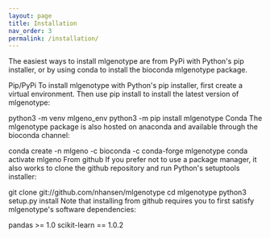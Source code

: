 ```yaml
---
layout: page
title: Installation
nav_order: 3
permalink: /installation/
---
```


The easiest ways to install mlgenotype are from PyPi with Python's pip installer, or by using conda to install the bioconda mlgenotype package.

Pip/PyPi
To install mlgenotype with Python's pip installer, first create a virtual environment. Then use pip install to install the latest version of mlgenotype:

python3 -m venv mlgeno_env
python3 -m pip install mlgenotype
Conda
The mlgenotype package is also hosted on anaconda and available through the bioconda channel:

conda create -n mlgeno -c bioconda -c conda-forge mlgenotype
conda activate mlgeno
From github
If you prefer not to use a package manager, it also works to clone the github repository and run Python's setuptools installer:

git clone git://github.com/nhansen/mlgenotype
cd mlgenotype
python3 setup.py install
Note that installing from github requires you to first satisfy mlgenotype's software dependencies:

pandas >= 1.0
scikit-learn == 1.0.2

